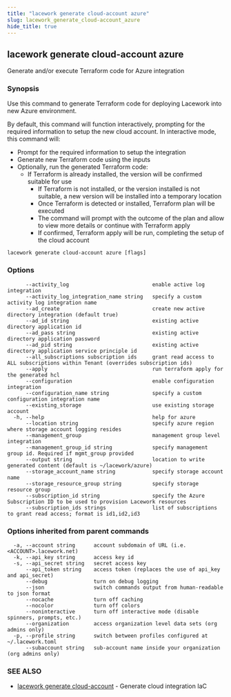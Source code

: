 ```yaml
---
title: "lacework generate cloud-account azure"
slug: lacework_generate_cloud-account_azure
hide_title: true
---
```


## lacework generate cloud-account azure

Generate and/or execute Terraform code for Azure integration

### Synopsis

Use this command to generate Terraform code for deploying Lacework into new Azure environment.

By default, this command will function interactively, prompting for the required information to setup the new cloud account. In interactive mode, this command will:
		
* Prompt for the required information to setup the integration
* Generate new Terraform code using the inputs
* Optionally, run the generated Terraform code:
  * If Terraform is already installed, the version will be confirmed suitable for use
	* If Terraform is not installed, or the version installed is not suitable, a new version will be installed into a temporary location
	* Once Terraform is detected or installed, Terraform plan will be executed
	* The command will prompt with the outcome of the plan and allow to view more details or continue with Terraform apply
	* If confirmed, Terraform apply will be run, completing the setup of the cloud account


```
lacework generate cloud-account azure [flags]
```

### Options

```
      --activity_log                           enable active log integration
      --activity_log_integration_name string   specify a custom activity log integration name
      --ad_create                              create new active directory integration (default true)
      --ad_id string                           existing active directory application id
      --ad_pass string                         existing active directory application password
      --ad_pid string                          existing active directory application service principle id
      --all_subscriptions subscription ids     grant read access to ALL subscriptions within Tenant (overrides subscription ids)
      --apply                                  run terraform apply for the generated hcl
      --configuration                          enable configuration integration
      --configuration_name string              specify a custom configuration integration name
      --existing_storage                       use existing storage account
  -h, --help                                   help for azure
      --location string                        specify azure region where storage account logging resides
      --management_group                       management group level integration
      --management_group_id string             specify management group id. Required if mgmt_group provided
      --output string                          location to write generated content (default is ~/lacework/azure)
      --storage_account_name string            specify storage account name
      --storage_resource_group string          specify storage resource group
      --subscription_id string                 specify the Azure Subscription ID to be used to provision Lacework resources
      --subscription_ids strings               list of subscriptions to grant read access; format is id1,id2,id3
```

### Options inherited from parent commands

```
  -a, --account string      account subdomain of URL (i.e. <ACCOUNT>.lacework.net)
  -k, --api_key string      access key id
  -s, --api_secret string   secret access key
      --api_token string    access token (replaces the use of api_key and api_secret)
      --debug               turn on debug logging
      --json                switch commands output from human-readable to json format
      --nocache             turn off caching
      --nocolor             turn off colors
      --noninteractive      turn off interactive mode (disable spinners, prompts, etc.)
      --organization        access organization level data sets (org admins only)
  -p, --profile string      switch between profiles configured at ~/.lacework.toml
      --subaccount string   sub-account name inside your organization (org admins only)
```

### SEE ALSO

* [lacework generate cloud-account](lacework_generate_cloud-account.md)	 - Generate cloud integration IaC

